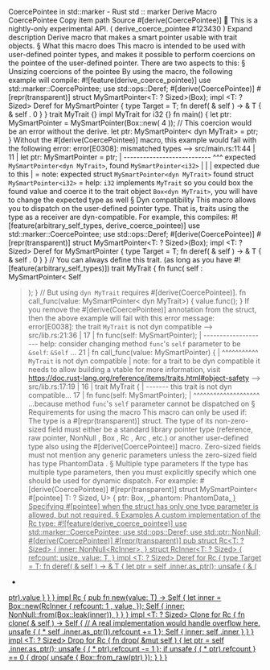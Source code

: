 CoercePointee in std::marker - Rust
std
::
marker
Derive Macro
CoercePointee
Copy item path
Source
#[derive(CoercePointee)]
🔬
This is a nightly-only experimental API. (
derive_coerce_pointee
#123430
)
Expand description
Derive macro that makes a smart pointer usable with trait objects.
§
What this macro does
This macro is intended to be used with user-defined pointer types, and makes it possible to
perform coercions on the pointee of the user-defined pointer. There are two aspects to this:
§
Unsizing coercions of the pointee
By using the macro, the following example will compile:
#![feature(derive_coerce_pointee)]
use
std::marker::CoercePointee;
use
std::ops::Deref;
#[derive(CoercePointee)]
#[repr(transparent)]
struct
MySmartPointer<T:
?
Sized>(Box<T>);
impl
<T:
?
Sized> Deref
for
MySmartPointer<T> {
type
Target = T;
fn
deref(
&
self
) ->
&
T {
&
self
.
0
}
}
trait
MyTrait {}
impl
MyTrait
for
i32 {}
fn
main() {
let
ptr: MySmartPointer<i32> = MySmartPointer(Box::new(
4
));
// This coercion would be an error without the derive.
let
ptr: MySmartPointer<
dyn
MyTrait> = ptr;
}
Without the
#[derive(CoercePointee)]
macro, this example would fail with the following error:
error[E0308]: mismatched types
  --> src/main.rs:11:44
   |
11 |     let ptr: MySmartPointer<dyn MyTrait> = ptr;
   |              ---------------------------   ^^^ expected `MySmartPointer<dyn MyTrait>`, found `MySmartPointer<i32>`
   |              |
   |              expected due to this
   |
   = note: expected struct `MySmartPointer<dyn MyTrait>`
              found struct `MySmartPointer<i32>`
   = help: `i32` implements `MyTrait` so you could box the found value and coerce it to the trait object `Box<dyn MyTrait>`, you will have to change the expected type as well
§
Dyn compatibility
This macro allows you to dispatch on the user-defined pointer type. That is, traits using the
type as a receiver are dyn-compatible. For example, this compiles:
#![feature(arbitrary_self_types, derive_coerce_pointee)]
use
std::marker::CoercePointee;
use
std::ops::Deref;
#[derive(CoercePointee)]
#[repr(transparent)]
struct
MySmartPointer<T:
?
Sized>(Box<T>);
impl
<T:
?
Sized> Deref
for
MySmartPointer<T> {
type
Target = T;
fn
deref(
&
self
) ->
&
T {
&
self
.
0
}
}
// You can always define this trait. (as long as you have #![feature(arbitrary_self_types)])
trait
MyTrait {
fn
func(
self
: MySmartPointer<
Self
>);
}
// But using `dyn MyTrait` requires #[derive(CoercePointee)].
fn
call_func(value: MySmartPointer<
dyn
MyTrait>) {
    value.func();
}
If you remove the
#[derive(CoercePointee)]
annotation from the struct, then the above example
will fail with this error message:
error[E0038]: the trait `MyTrait` is not dyn compatible
  --> src/lib.rs:21:36
   |
17 |     fn func(self: MySmartPointer<Self>);
   |                   -------------------- help: consider changing method `func`'s `self` parameter to be `&self`: `&Self`
...
21 | fn call_func(value: MySmartPointer<dyn MyTrait>) {
   |                                    ^^^^^^^^^^^ `MyTrait` is not dyn compatible
   |
note: for a trait to be dyn compatible it needs to allow building a vtable
      for more information, visit <https://doc.rust-lang.org/reference/items/traits.html#object-safety>
  --> src/lib.rs:17:19
   |
16 | trait MyTrait {
   |       ------- this trait is not dyn compatible...
17 |     fn func(self: MySmartPointer<Self>);
   |                   ^^^^^^^^^^^^^^^^^^^^ ...because method `func`'s `self` parameter cannot be dispatched on
§
Requirements for using the macro
This macro can only be used if:
The type is a
#[repr(transparent)]
struct.
The type of its non-zero-sized field must either be a standard library pointer type
(reference, raw pointer,
NonNull
,
Box
,
Rc
,
Arc
, etc.) or another user-defined type
also using the
#[derive(CoercePointee)]
macro.
Zero-sized fields must not mention any generic parameters unless the zero-sized field has
type
PhantomData
.
§
Multiple type parameters
If the type has multiple type parameters, then you must explicitly specify which one should be
used for dynamic dispatch. For example:
#[derive(CoercePointee)]
#[repr(transparent)]
struct
MySmartPointer<
#[pointee]
T:
?
Sized, U> {
    ptr: Box<T>,
    _phantom: PhantomData<U>,
}
Specifying
#[pointee]
when the struct has only one type parameter is allowed, but not required.
§
Examples
A custom implementation of the
Rc
type:
#![feature(derive_coerce_pointee)]
use
std::marker::CoercePointee;
use
std::ops::Deref;
use
std::ptr::NonNull;
#[derive(CoercePointee)]
#[repr(transparent)]
pub struct
Rc<T:
?
Sized> {
    inner: NonNull<RcInner<T>>,
}
struct
RcInner<T:
?
Sized> {
    refcount: usize,
    value: T,
}
impl
<T:
?
Sized> Deref
for
Rc<T> {
type
Target = T;
fn
deref(
&
self
) ->
&
T {
let
ptr =
self
.inner.as_ptr();
unsafe
{
&
(
*
ptr).value }
    }
}
impl
<T> Rc<T> {
pub fn
new(value: T) ->
Self
{
let
inner = Box::new(RcInner {
            refcount:
1
,
            value,
        });
Self
{
            inner: NonNull::from(Box::leak(inner)),
        }
    }
}
impl
<T:
?
Sized> Clone
for
Rc<T> {
fn
clone(
&
self
) ->
Self
{
// A real implementation would handle overflow here.
unsafe
{ (
*
self
.inner.as_ptr()).refcount +=
1
};
Self
{ inner:
self
.inner }
    }
}
impl
<T:
?
Sized> Drop
for
Rc<T> {
fn
drop(
&mut
self
) {
let
ptr =
self
.inner.as_ptr();
unsafe
{ (
*
ptr).refcount -=
1
};
if unsafe
{ (
*
ptr).refcount } ==
0
{
            drop(
unsafe
{ Box::from_raw(ptr) });
        }
    }
}